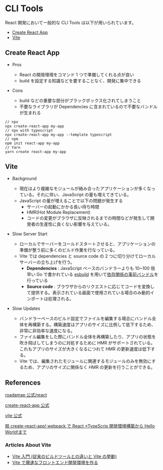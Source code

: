 # CLI Tools

React 開発において一般的な CLI Tools は以下が用いられています。

- [Create React App](https://create-react-app.dev/)
- [Vite](https://vitejs.dev/)

## Create React App

- Pros

  - React の開発環境をコマンド 1 つで準備してくれる点が良い
  - build を設定する知識などを要することなく、開発に集中できる

- Cons
  - build などの重要な部分がブラックボックス化されてしまうこと
  - 不要なライブラリが Dependencies に含まれているので不要なバンドルが生まれる

```
// npx
npx create-react-app my-app
// npx with typescript
npx create-react-app my-app --template typescript
// npm
npm init react-app my-app
// Yarn
yarn create react-app my-app
```

## Vite

- Background

  - 現在はより複雑なモジュールが絡み合ったアプリケーションが多くなっている。それに伴い、JavaScript の量も増えてきている。
  - JavaScript の量が増えることで以下の問題が発生する
    - サーバーの起動にかかる長い待ち時間
    - HMR(Hot Module Replacement)
    - コードの変更がブラウザに反映されるまでの時間などが発生して開発者の生産性に良くない影響を与えている。

- Slow Server Start

  - ローカルでサーバーをコールドスタートさせると、アプリケーションの準備が整う前に多くのビルド作業を行なっている。
  - Vite では dependencies と source code の 2 つに切り分けてローカルサーバーの立ち上げを行う。
    - **Dependencies** : JavaScript ベースのバンドラーよりも 10~100 倍早い Go で書かれている [esbuild](https://esbuild.github.io/) を用いて[依存関係の事前バンドル](https://vitejs.dev/guide/dep-pre-bundling.html)を行っている
    - **Source code** : ブラウザからのリクエストに応じてコードを変換して提供する。表示されている画面で使用されている場合のみ動的インポートは処理される。

- Slow Updates
  - バンドラーベースのビルド設定でファイルを編集する場合にバンドル全体を再構築する。構築速度はアプリのサイズに比例して低下するため、非常に非効率な速度になる。
  - ファイル編集をした際にバンドル全体を再構築したり、アプリの状態を吹き飛ばしてしまうのに対処するために HMR がサポートされている。これもアプリのサイズが大きくなるにつれて HMR の更新速度は低下する。
  - Vite では、編集されたモジュールに関連するモジュールのみを無効にするため、アプリのサイズに関係なく HMR の更新を行うことができる。

## References

[roadamap 公式/react](https://roadmap.sh/react)

[create-react-app 公式](https://create-react-app.dev/)

[vite 公式](https://vitejs.dev/)

[脱 create-react-app! webpack で React ×TypeScrip 開発環境構築から Hello World!まで](https://zenn.dev/hrkmtsmt/articles/93653309e2a13d)

### Articles About Vite

- [Vite 入門 (従来のビルドツールとの違いと Vite の挙動)](https://qiita.com/yoshii0110/items/6277626b0f558818da08)
- [Vite で爆速なフロントエンド開発環境を作る](https://zenn.dev/sykmhmh/articles/ff09bea2cf7026)
